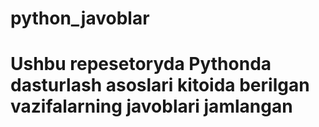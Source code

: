 # python_javoblar
# Ushbu repesetoryda Pythonda dasturlash asoslari kitoida berilgan vazifalarning javoblari jamlangan
